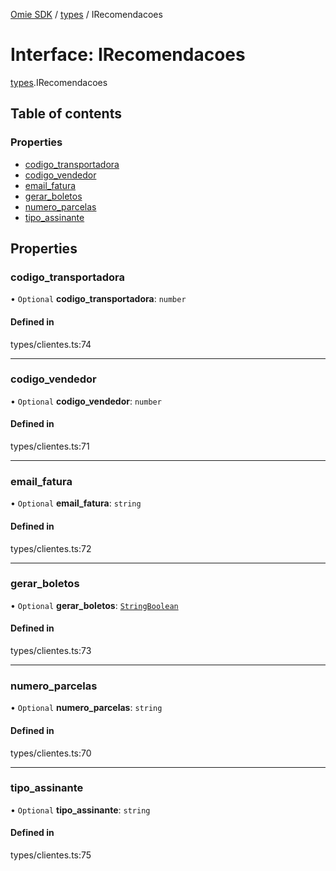 [Omie SDK](../README.md) / [types](../modules/types.md) / IRecomendacoes

# Interface: IRecomendacoes

[types](../modules/types.md).IRecomendacoes

## Table of contents

### Properties

- [codigo\_transportadora](types.IRecomendacoes.md#codigo_transportadora)
- [codigo\_vendedor](types.IRecomendacoes.md#codigo_vendedor)
- [email\_fatura](types.IRecomendacoes.md#email_fatura)
- [gerar\_boletos](types.IRecomendacoes.md#gerar_boletos)
- [numero\_parcelas](types.IRecomendacoes.md#numero_parcelas)
- [tipo\_assinante](types.IRecomendacoes.md#tipo_assinante)

## Properties

### codigo\_transportadora

• `Optional` **codigo\_transportadora**: `number`

#### Defined in

types/clientes.ts:74

___

### codigo\_vendedor

• `Optional` **codigo\_vendedor**: `number`

#### Defined in

types/clientes.ts:71

___

### email\_fatura

• `Optional` **email\_fatura**: `string`

#### Defined in

types/clientes.ts:72

___

### gerar\_boletos

• `Optional` **gerar\_boletos**: [`StringBoolean`](../modules/types.md#stringboolean)

#### Defined in

types/clientes.ts:73

___

### numero\_parcelas

• `Optional` **numero\_parcelas**: `string`

#### Defined in

types/clientes.ts:70

___

### tipo\_assinante

• `Optional` **tipo\_assinante**: `string`

#### Defined in

types/clientes.ts:75
